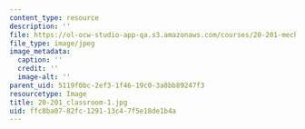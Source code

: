 ```yaml
---
content_type: resource
description: ''
file: https://ol-ocw-studio-app-qa.s3.amazonaws.com/courses/20-201-mechanisms-of-drug-actions-fall-2013/ffc8ba0782fc129113c47f5e18de1b4a_20-201_classroom-1.jpg
file_type: image/jpeg
image_metadata:
  caption: ''
  credit: ''
  image-alt: ''
parent_uid: 5119f0bc-2ef3-1f46-19c0-3a8bb89247f3
resourcetype: Image
title: 20-201_classroom-1.jpg
uid: ffc8ba07-82fc-1291-13c4-7f5e18de1b4a
---
```

